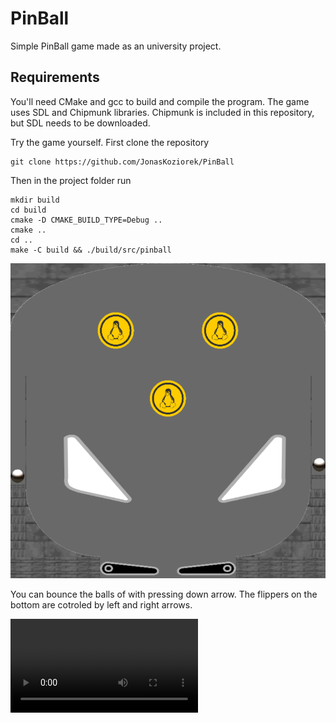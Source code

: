 # PinBall

Simple PinBall game made as an university project.

## Requirements
You'll need CMake and gcc to build and compile the program. The game uses SDL and Chipmunk libraries. Chipmunk is included in this repository, but SDL needs to be downloaded.

Try the game yourself.
First clone the repository 

    git clone https://github.com/JonasKoziorek/PinBall

Then in the project folder run

    mkdir build
    cd build
    cmake -D CMAKE_BUILD_TYPE=Debug ..
    cmake ..
    cd ..
    make -C build && ./build/src/pinball

![plot](images/screenshot.PNG)

You can bounce the balls of with pressing down arrow. The flippers on the bottom are cotroled by left and right arrows.

![Alt Text](images/video.mp4)

